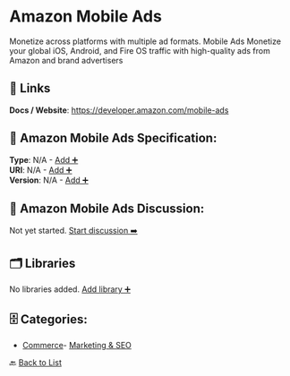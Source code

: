 # Amazon Mobile Ads

Monetize across platforms with multiple ad formats.  Mobile Ads Monetize your global iOS, Android, and Fire OS traffic with high-quality ads from Amazon and brand advertisers

##  🔗 Links
**Docs / Website**: https://developer.amazon.com/mobile-ads

## 🧬 Amazon Mobile Ads Specification:
**Type**: N/A - [Add ➕](https://github.com/apis-list/apis-list/edit/main/apis.yaml#L683)  
**URI**: N/A - [Add ➕](https://github.com/apis-list/apis-list/edit/main/apis.yaml#L683)  
**Version**: N/A - [Add ➕](https://github.com/apis-list/apis-list/edit/main/apis.yaml#L683)

## 💬 Amazon Mobile Ads Discussion:
Not yet started. [Start discussion ➡️](https://github.com/apis-list/apis-list/discussions/new)

## 🗂️ Libraries

No libraries added. [Add library ➕](https://github.com/apis-list/apis-list/edit/main/apis.yaml#L683)    


## 🗄️ Categories:
- [Commerce](https://github.com/apis-list/apis-list#commerce-)- [Marketing & SEO](https://github.com/apis-list/apis-list#marketing--seo-)

🔙  [Back to List](https://github.com/apis-list/apis-list)
